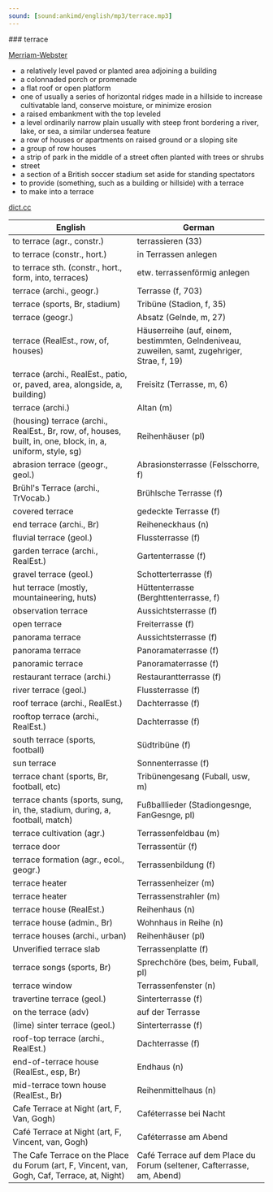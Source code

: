 ```yaml
---
sound: [sound:ankimd/english/mp3/terrace.mp3]
---
```


\### terrace

[Merriam-Webster](https://www.merriam-webster.com/dictionary/terrace)

- a relatively level paved or planted area adjoining a building
- a colonnaded porch or promenade
- a flat roof or open platform
- one of usually a series of horizontal ridges made in a hillside to increase cultivatable land, conserve moisture, or minimize erosion
- a raised embankment with the top leveled
- a level ordinarily narrow plain usually with steep front bordering a river, lake, or sea, a similar undersea feature
- a row of houses or apartments on raised ground or a sloping site
- a group of row houses
- a strip of park in the middle of a street often planted with trees or shrubs
- street
- a section of a British soccer stadium set aside for standing spectators
- to provide (something, such as a building or hillside) with a terrace
- to make into a terrace

[dict.cc](https://www.dict.cc/terrace)

| English        | German       |
| -------------- | ------------ |
| to terrace (agr., constr.) | terrassieren (33) |
| to terrace (constr., hort.) | in Terrassen anlegen |
| to terrace sth. (constr., hort., form, into, terraces) | etw. terrassenförmig anlegen |
| terrace (archi., geogr.) | Terrasse (f, 703) |
| terrace (sports, Br, stadium) | Tribüne (Stadion, f, 35) |
| terrace (geogr.) | Absatz (Gelnde, m, 27) |
| terrace (RealEst., row, of, houses) | Häuserreihe (auf, einem, bestimmten, Gelndeniveau, zuweilen, samt, zugehriger, Strae, f, 19) |
| terrace (archi., RealEst., patio, or, paved, area, alongside, a, building) | Freisitz (Terrasse, m, 6) |
| terrace (archi.) | Altan (m) |
| (housing) terrace (archi., RealEst., Br, row, of, houses, built, in, one, block, in, a, uniform, style, sg) | Reihenhäuser (pl) |
| abrasion terrace (geogr., geol.) | Abrasionsterrasse (Felsschorre, f) |
| Brühl's Terrace (archi., TrVocab.) | Brühlsche Terrasse (f) |
| covered terrace | gedeckte Terrasse (f) |
| end terrace (archi., Br) | Reiheneckhaus (n) |
| fluvial terrace (geol.) | Flussterrasse (f) |
| garden terrace (archi., RealEst.) | Gartenterrasse (f) |
| gravel terrace (geol.) | Schotterterrasse (f) |
| hut terrace (mostly, mountaineering, huts) | Hüttenterrasse (Berghttenterrasse, f) |
| observation terrace | Aussichtsterrasse (f) |
| open terrace | Freiterrasse (f) |
| panorama terrace | Aussichtsterrasse (f) |
| panorama terrace | Panoramaterrasse (f) |
| panoramic terrace | Panoramaterrasse (f) |
| restaurant terrace (archi.) | Restaurantterrasse (f) |
| river terrace (geol.) | Flussterrasse (f) |
| roof terrace (archi., RealEst.) | Dachterrasse (f) |
| rooftop terrace (archi., RealEst.) | Dachterrasse (f) |
| south terrace (sports, football) | Südtribüne (f) |
| sun terrace | Sonnenterrasse (f) |
| terrace chant (sports, Br, football, etc) | Tribünengesang (Fuball, usw, m) |
| terrace chants (sports, sung, in, the, stadium, during, a, football, match) | Fußballlieder (Stadiongesnge, FanGesnge, pl) |
| terrace cultivation (agr.) | Terrassenfeldbau (m) |
| terrace door | Terrassentür (f) |
| terrace formation (agr., ecol., geogr.) | Terrassenbildung (f) |
| terrace heater | Terrassenheizer (m) |
| terrace heater | Terrassenstrahler (m) |
| terrace house (RealEst.) | Reihenhaus (n) |
| terrace house (admin., Br) | Wohnhaus in Reihe (n) |
| terrace houses (archi., urban) | Reihenhäuser (pl) |
| Unverified terrace slab | Terrassenplatte (f) |
| terrace songs (sports, Br) | Sprechchöre (bes, beim, Fuball, pl) |
| terrace window | Terrassenfenster (n) |
| travertine terrace (geol.) | Sinterterrasse (f) |
| on the terrace (adv) | auf der Terrasse |
| (lime) sinter terrace (geol.) | Sinterterrasse (f) |
| roof-top terrace (archi., RealEst.) | Dachterrasse (f) |
| end-of-terrace house (RealEst., esp, Br) | Endhaus <EH> (n) |
| mid-terrace town house (RealEst., Br) | Reihenmittelhaus (n) |
| Cafe Terrace at Night (art, F, Van, Gogh) | Caféterrasse bei Nacht |
| Café Terrace at Night (art, F, Vincent, van, Gogh) | Caféterrasse am Abend |
| The Cafe Terrace on the Place du Forum (art, F, Vincent, van, Gogh, Caf, Terrace, at, Night) | Café Terrace auf dem Place du Forum (seltener, Cafterrasse, am, Abend) |

